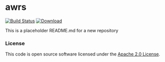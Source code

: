 
# awrs

[![Build Status](https://travis-ci.org/hmrc/awrs.svg?branch=master)](https://travis-ci.org/hmrc/awrs) [ ![Download](https://api.bintray.com/packages/hmrc/releases/awrs/images/download.svg) ](https://bintray.com/hmrc/releases/awrs/_latestVersion)

This is a placeholder README.md for a new repository

### License

This code is open source software licensed under the [Apache 2.0 License]("http://www.apache.org/licenses/LICENSE-2.0.html").
    